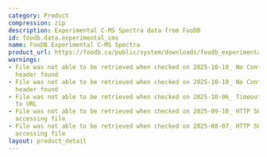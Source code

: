 ```yaml
---
category: Product
compression: zip
description: Experimental C-MS Spectra data from FooDB
id: foodb.data.experimental_cms
name: FooDB Experimental C-MS Spectra
product_url: https://foodb.ca/public/system/downloads/foodb_experimental_cms_spectra.zip
warnings:
- File was not able to be retrieved when checked on 2025-10-10_ No Content-Length
  header found
- File was not able to be retrieved when checked on 2025-10-10_ No Content-Length
  header found
- File was not able to be retrieved when checked on 2025-10-06_ Timeout connecting
  to URL
- File was not able to be retrieved when checked on 2025-09-10_ HTTP 502 error when
  accessing file
- File was not able to be retrieved when checked on 2025-08-07_ HTTP 500 error when
  accessing file
layout: product_detail
---
```


